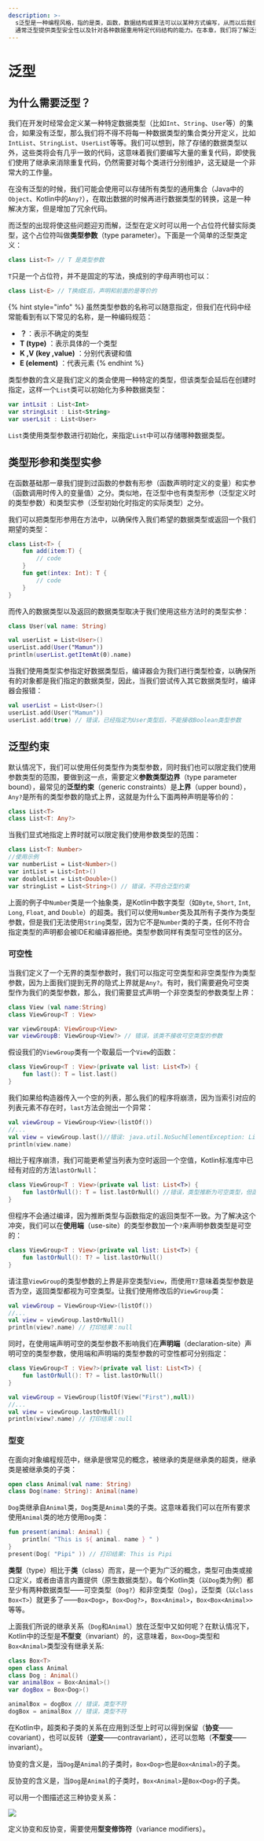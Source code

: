 ```yaml
---
description: >-
  s泛型是一种编程风格，指的是类，函数，数据结构或算法可以以某种方式编写，从而以后我们可以指定确切的类型。
  通常泛型提供类型安全性以及针对各种数据重用特定代码结构的能力。在本章，我们将了解泛型为什么会存在及如何定义泛型类、接口及函数。讨论如何在运行时处理泛型，以及泛型的继承关系，还有如何处理泛型的可空性。Kotlin中的泛型和Java很类似，不过Kotlin有一些新的改进，让我们开始吧～
---
```


# 泛型

## 为什么需要泛型？

我们在开发时经常会定义某一种特定数据类型（比如`Int`、`String`、`User`等）的集合，如果没有泛型，那么我们将不得不将每一种数据类型的集合类分开定义，比如`IntList`、`StringList`、`UserList`等等。我们可以想到，除了存储的数据类型以外，这些类将会有几乎一致的代码，这意味着我们要编写大量的重复代码，即使我们使用了继承来消除重复代码，仍然需要对每个类进行分别维护，这无疑是一个非常大的工作量。

在没有泛型的时候，我们可能会使用可以存储所有类型的通用集合（Java中的`Object`、Kotlin中的`Any?`），在取出数据的时候再进行数据类型的转换，这是一种解决方案，但是增加了冗余代码。

而泛型的出现将使这些问题迎刃而解，泛型在定义时可以用一个占位符代替实际类型，这个占位符叫做**类型参数**（type parameter）。下面是一个简单的泛型类定义：

```kotlin
class List<T> // T 是类型参数
```

`T`只是一个占位符，并不是固定的写法，换成别的字母声明也可以：

```kotlin
class List<E> // T换成E后，声明和前面的是等价的
```

{% hint style="info" %}
虽然类型参数的名称可以随意指定，但我们在代码中经常能看到有以下常见的名称，是一种编码规范：

* **？**：表示不确定的类型
*  **T \(type\)** ：表示具体的一个类型
*  **K ,V \(key ,value\)** ：分别代表键和值
*  **E \(element\)** ：代表元素
{% endhint %}

类型参数的含义是我们定义的类会使用一种特定的类型，但该类型会延后在创建时指定，这样一个`List`类可以初始化为多种数据类型：

```kotlin
var intLsit : List<Int>
var stringLsit : List<String>
var userLsit : List<User>
```

`List`类使用类型参数进行初始化，来指定`List`中可以存储哪种数据类型。

## 类型形参和类型实参

在函数基础那一章我们提到过函数的参数有形参（函数声明时定义的变量）和实参（函数调用时传入的变量值）之分。类似地，在泛型中也有类型形参（泛型定义时的类型参数）和类型实参（泛型初始化时指定的实际类型）之分。

我们可以把类型形参用在方法中，以确保传入我们希望的数据类型或返回一个我们期望的类型：

```kotlin
class List<T> {
    fun add(item:T) { 
        // code
    }
    fun get(intex: Int): T { 
        // code
    }
}
```

而传入的数据类型以及返回的数据类型取决于我们使用这些方法时的类型实参：

```kotlin
class User(val name: String)

val userList = List<User>()
userList.add(User("Mamun"))
println(userList.getItemAt(0).name) 
```

当我们使用类型实参指定好数据类型后，编译器会为我们进行类型检查，以确保所有的对象都是我们指定的数据类型，因此，当我们尝试传入其它数据类型时，编译器会报错：

```kotlin
val userList = List<User>()
userList.add(User("Mamun"))
userList.add(true) // 错误，已经指定为User类型后，不能接收Boolean类型参数
```

## 泛型约束

默认情况下，我们可以使用任何类型作为类型参数，同时我们也可以限定我们使用参数类型的范围，要做到这一点，需要定义**参数类型边界**（type parameter bound），最常见的**泛型约束**（generic constraints）是**上界**（upper bound），`Any?`是所有的类型参数的隐式上界，这就是为什么下面两种声明是等价的：

```kotlin
class List<T>
class List<T: Any?>
```

当我们显式地指定上界时就可以限定我们使用参数类型的范围：

```kotlin
class List<T: Number>
//使用示例
var numberList = List<Number>()
var intList = List<Int>()
var doubleList = List<Double>()
var stringList = List<String>() // 错误，不符合泛型约束
```

上面的例子中`Number`类是一个抽象类，是Kotlin中数字类型（如`Byte`, `Short`, `Int`, `Long`, `Float`, and `Double`）的超类。我们可以使用`Number`类及其所有子类作为类型参数，但是我们无法使用`String`类型，因为它不是`Number`类的子类，任何不符合指定类型的声明都会被IDE和编译器拒绝。类型参数同样有类型可空性的区分。

### 可空性

当我们定义了一个无界的类型参数时，我们可以指定可空类型和非空类型作为类型参数，因为上面我们提到无界的隐式上界就是`Any?`。有时，我们需要避免可空类型作为我们的类型参数，那么，我们需要显式声明一个非空类型的参数类型上界：

```kotlin
class View (val name:String)
class ViewGroup<T : View>

var viewGroupA: ViewGroup<View>
var viewGroupB: ViewGroup<View?> // 错误，该类不接收可空类型的参数
```

假设我们的`ViewGroup`类有一个取最后一个`View`的函数：

```kotlin
class ViewGroup<T : View>(private val list: List<T>) {
    fun last(): T = list.last()
}
```

我们如果给构造器传入一个空的列表，那么我们的程序将崩溃，因为当索引对应的列表元素不存在时，`last`方法会抛出一个异常：

```kotlin
val viewGroup = ViewGroup<View>(listOf())
//...
val view = viewGroup.last()//错误: java.util.NoSuchElementException: List is empty.
println(view.name)
```

相比于程序崩溃，我们可能更希望当列表为空时返回一个空值，Kotlin标准库中已经有对应的方法`lastOrNull`：

```kotlin
class ViewGroup<T : View>(private val list: List<T>) {
    fun lastOrNull(): T = list.lastOrNull() //错误，类型推断为可空类型，但函数返回类型要求不可空
}
```

但程序不会通过编译，因为推断类型与函数指定的返回类型不一致。为了解决这个冲突，我们可以在**使用端**（use-site）的类型参数加一个`?`来声明参数类型是可空的：

```kotlin
class ViewGroup<T : View>(private val list: List<T>) {
    fun lastOrNull(): T? = list.lastOrNull()
}
```

请注意`ViewGroup`的类型参数的上界是非空类型`View`，而使用`T?`意味着类型参数是否为空，返回类型都视为可空类型。让我们使用修改后的`ViewGroup`类：

```kotlin
val viewGroup = ViewGroup<View>(listOf())
//...
val view = viewGroup.lastOrNull()
println(view?.name) // 打印结果：null
```

同时，在使用端声明可空的类型参数不影响我们在**声明端**（declaration-site）声明可空的类型参数，使用端和声明端的类型参数的可空性都可分别指定：

```kotlin
class ViewGroup<T : View?>(private val list: List<T>) {
    fun lastOrNull(): T? = list.lastOrNull()
}

val viewGroup = ViewGroup(listOf(View("First"),null))
//...
val view = viewGroup.lastOrNull()
println(view?.name) // 打印结果：null
```

### 型变

在面向对象编程规范中，继承是很常见的概念，被继承的类是继承类的超类，继承类是被继承类的子类：

```kotlin
open class Animal(val name: String)
class Dog(name: String): Animal(name)
```

`Dog`类继承自`Animal`类，`Dog`类是`Animal`类的子类。这意味着我们可以在所有要求使用`Animal`类的地方使用`Dog`类：

```kotlin
fun present(animal: Animal) {
    println( "This is ${ animal. name } " )
}
present(Dog( "Pipi" )) // 打印结果: This is Pipi
```

**类型**（type）相比于**类**（class）而言，是一个更为广泛的概念，类型可由类或接口定义，或者由语言内置提供（原生数据类型）。每个Kotlin类（以`Dog`类为例）都至少有两种数据类型——可空类型（`Dog?`）和非空类型（`Dog`），泛型类（以`class Box<T>`）就更多了——`Box<Dog>`，`Box<Dog?>`，`Box<Animal>`，`Box<Box<Animal>>`等等。

上面我们所说的继承关系（`Dog`和`Animal`）放在泛型中又如何呢？在默认情况下，Kotlin中的泛型是**不型变**（invariant）的，这意味着，`Box<Dog>`类型和`Box<Animal>`类型没有继承关系:

```kotlin
class Box<T>
open class Animal
class Dog : Animal()
var animalBox = Box<Animal>()
var dogBox = Box<Dog>()

animalBox = dogBox // 错误，类型不符
dogBox = animalBox // 错误，类型不符
```

在Kotlin中，超类和子类的关系在应用到泛型上时可以得到保留（**协变**——covariant），也可以反转（**逆变**——contravariant），还可以忽略（**不型变**——invariant）。

协变的含义是，当`Dog`是`Animal`的子类时，`Box<Dog>`也是`Box<Animal>`的子类。

反协变的含义是，当`Dog`是`Animal`的子类时，`Box<Animal>`是`Box<Dog>`的子类。

可以用一个图描述这三种协变关系：

![](.gitbook/assets/chapter6_1.jpg)

定义协变和反协变，需要使用**型变修饰符**（variance modifiers）。

